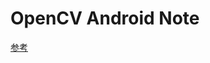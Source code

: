 # OpenCV Android Note

[参考](https://www.bilibili.com/video/BV1JX4y1u7kV?p=4&vd_source=f1408610c4243752036771041ce6443b)